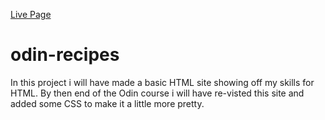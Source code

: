[Live Page](https://w1lsoncodes.github.io/odin-recipes/)
# odin-recipes
In this project i will have made a basic HTML site showing off my skills for HTML. By then end of the Odin course i will have re-visted this site and added some CSS to make it a little more pretty.